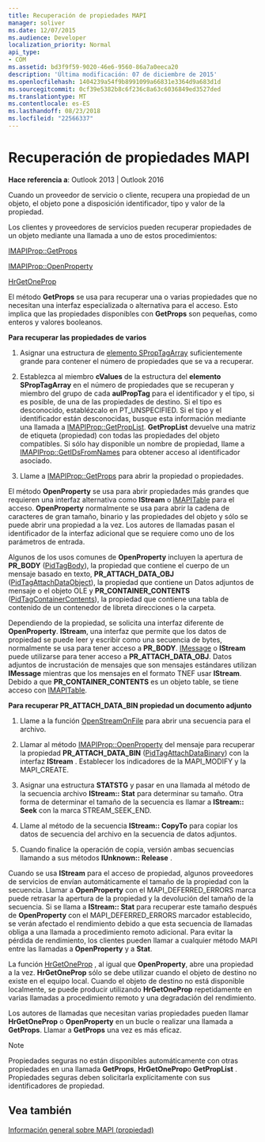```yaml
---
title: Recuperación de propiedades MAPI
manager: soliver
ms.date: 12/07/2015
ms.audience: Developer
localization_priority: Normal
api_type:
- COM
ms.assetid: bd3f9f59-9020-46e6-9560-86a7a0eeca20
description: 'Última modificación: 07 de diciembre de 2015'
ms.openlocfilehash: 1404239a54f9b8991099a66831e3364d9a683d1d
ms.sourcegitcommit: 0cf39e5382b8c6f236c8a63c6036849ed3527ded
ms.translationtype: MT
ms.contentlocale: es-ES
ms.lasthandoff: 08/23/2018
ms.locfileid: "22566337"
---
```

# <a name="retrieving-mapi-properties"></a>Recuperación de propiedades MAPI

 
  
**Hace referencia a**: Outlook 2013 | Outlook 2016 
  
Cuando un proveedor de servicio o cliente, recupera una propiedad de un objeto, el objeto pone a disposición identificador, tipo y valor de la propiedad. 
  
Los clientes y proveedores de servicios pueden recuperar propiedades de un objeto mediante una llamada a uno de estos procedimientos:
  
[IMAPIProp::GetProps](imapiprop-getprops.md)
  
[IMAPIProp::OpenProperty](imapiprop-openproperty.md)
  
[HrGetOneProp](hrgetoneprop.md)
  
El método **GetProps** se usa para recuperar una o varias propiedades que no necesitan una interfaz especializada o alternativa para el acceso. Esto implica que las propiedades disponibles con **GetProps** son pequeñas, como enteros y valores booleanos. 
  
 **Para recuperar las propiedades de varios**
  
1. Asignar una estructura de [elemento SPropTagArray](sproptagarray.md) suficientemente grande para contener el número de propiedades que se va a recuperar. 
    
2. Establezca al miembro **cValues** de la estructura del **elemento SPropTagArray** en el número de propiedades que se recuperan y miembro del grupo de cada **aulPropTag** para el identificador y el tipo, si es posible, de una de las propiedades de destino. Si el tipo es desconocido, establézcalo en PT_UNSPECIFIED. Si el tipo y el identificador están desconocidas, busque esta información mediante una llamada a [IMAPIProp::GetPropList](imapiprop-getproplist.md). **GetPropList** devuelve una matriz de etiqueta (propiedad) con todas las propiedades del objeto compatibles. Si sólo hay disponible un nombre de propiedad, llame a [IMAPIProp::GetIDsFromNames](imapiprop-getidsfromnames.md) para obtener acceso al identificador asociado. 
    
3. Llame a [IMAPIProp::GetProps](imapiprop-getprops.md) para abrir la propiedad o propiedades. 
    
El método **OpenProperty** se usa para abrir propiedades más grandes que requieren una interfaz alternativa como **IStream** o [IMAPITable](imapitableiunknown.md) para el acceso. **OpenProperty** normalmente se usa para abrir la cadena de caracteres de gran tamaño, binario y las propiedades del objeto y sólo se puede abrir una propiedad a la vez. Los autores de llamadas pasan el identificador de la interfaz adicional que se requiere como uno de los parámetros de entrada. 
  
Algunos de los usos comunes de **OpenProperty** incluyen la apertura de **PR_BODY** ([PidTagBody](pidtagbody-canonical-property.md)), la propiedad que contiene el cuerpo de un mensaje basado en texto, **PR_ATTACH_DATA_OBJ** ([PidTagAttachDataObject](pidtagattachdataobject-canonical-property.md)), la propiedad que contiene un Datos adjuntos de mensaje o el objeto OLE y **PR_CONTAINER_CONTENTS** ([PidTagContainerContents](pidtagcontainercontents-canonical-property.md)), la propiedad que contiene una tabla de contenido de un contenedor de libreta direcciones o la carpeta. 
  
Dependiendo de la propiedad, se solicita una interfaz diferente de **OpenProperty**. **IStream**, una interfaz que permite que los datos de propiedad se puede leer y escribir como una secuencia de bytes, normalmente se usa para tener acceso a **PR_BODY**. [IMessage](imessageimapiprop.md) o **IStream** puede utilizarse para tener acceso a **PR_ATTACH_DATA_OBJ**. Datos adjuntos de incrustación de mensajes que son mensajes estándares utilizan **IMessage** mientras que los mensajes en el formato TNEF usar **IStream**. Debido a que **PR_CONTAINER_CONTENTS** es un objeto table, se tiene acceso con [IMAPITable](imapitableiunknown.md).
  
 **Para recuperar PR_ATTACH_DATA_BIN propiedad un documento adjunto**
  
1. Llame a la función [OpenStreamOnFile](openstreamonfile.md) para abrir una secuencia para el archivo. 
    
2. Llamar al método [IMAPIProp::OpenProperty](imapiprop-openproperty.md) del mensaje para recuperar la propiedad **PR_ATTACH_DATA_BIN** ([PidTagAttachDataBinary](pidtagattachdatabinary-canonical-property.md)) con la interfaz **IStream** . Establecer los indicadores de la MAPI_MODIFY y la MAPI_CREATE. 
    
3. Asignar una estructura **STATSTG** y pasar en una llamada al método de la secuencia archivo **IStream:: Stat** para determinar su tamaño. Otra forma de determinar el tamaño de la secuencia es llamar a **IStream:: Seek** con la marca STREAM_SEEK_END. 
    
4. Llame al método de la secuencia **IStream:: CopyTo** para copiar los datos de secuencia del archivo en la secuencia de datos adjuntos. 
    
5. Cuando finalice la operación de copia, versión ambas secuencias llamando a sus métodos **IUnknown:: Release** . 
    
Cuando se usa **IStream** para el acceso de propiedad, algunos proveedores de servicios de envían automáticamente el tamaño de la propiedad con la secuencia. Llamar a **OpenProperty** con el MAPI_DEFERRED_ERRORS marca puede retrasar la apertura de la propiedad y la devolución del tamaño de la secuencia. Si se llama a **IStream:: Stat** para recuperar este tamaño después de **OpenProperty** con el MAPI_DEFERRED_ERRORS marcador establecido, se verán afectado el rendimiento debido a que esta secuencia de llamadas obliga a una llamada a procedimiento remoto adicional. Para evitar la pérdida de rendimiento, los clientes pueden llamar a cualquier método MAPI entre las llamadas a **OpenProperty** y a **Stat**.
  
La función [HrGetOneProp](hrgetoneprop.md) , al igual que **OpenProperty**, abre una propiedad a la vez. **HrGetOneProp** sólo se debe utilizar cuando el objeto de destino no existe en el equipo local. Cuando el objeto de destino no está disponible localmente, se puede producir utilizando **HrGetOneProp** repetidamente en varias llamadas a procedimiento remoto y una degradación del rendimiento. 
  
Los autores de llamadas que necesitan varias propiedades pueden llamar **HrGetOneProp** o **OpenProperty** en un bucle o realizar una llamada a **GetProps**. Llamar a **GetProps** una vez es más eficaz. 
  
> [!NOTE]
> Propiedades seguras no están disponibles automáticamente con otras propiedades en una llamada **GetProps**, **HrGetOneProp**o **GetPropList** . Propiedades seguras deben solicitarla explícitamente con sus identificadores de propiedad. 
  
## <a name="see-also"></a>Vea también



[Información general sobre MAPI (propiedad)](mapi-property-overview.md)

